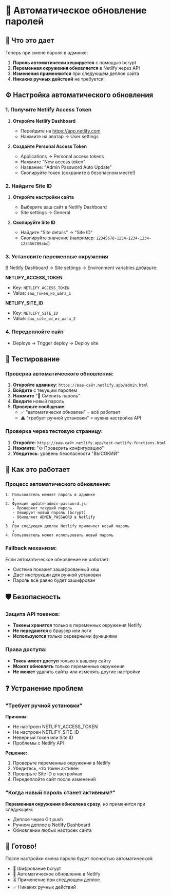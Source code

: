 # 🤖 Автоматическое обновление паролей

## 🎯 Что это дает

Теперь при смене пароля в админке:
1. **Пароль автоматически хешируется** с помощью bcrypt
2. **Переменная окружения обновляется** в Netlify через API
3. **Изменения применяются** при следующем деплое сайта
4. **Никаких ручных действий** не требуется!

## ⚙️ Настройка автоматического обновления

### 1. Получите Netlify Access Token

1. **Откройте Netlify Dashboard**
   - Перейдите на https://app.netlify.com
   - Нажмите на аватар → User settings

2. **Создайте Personal Access Token**
   - Applications → Personal access tokens
   - Нажмите "New access token"
   - Название: "Admin Password Auto Update"
   - Скопируйте токен (сохраните в безопасном месте!)

### 2. Найдите Site ID

1. **Откройте настройки сайта**
   - Выберите ваш сайт в Netlify Dashboard
   - Site settings → General

2. **Скопируйте Site ID**
   - Найдите "Site details" → "Site ID"
   - Скопируйте значение (например: `12345678-1234-1234-1234-123456789abc`)

### 3. Установите переменные окружения

В Netlify Dashboard → Site settings → Environment variables добавьте:

**NETLIFY_ACCESS_TOKEN**
- Key: `NETLIFY_ACCESS_TOKEN`
- Value: `ваш_токен_из_шага_1`

**NETLIFY_SITE_ID**
- Key: `NETLIFY_SITE_ID`  
- Value: `ваш_site_id_из_шага_2`

### 4. Передеплойте сайт

- Deploys → Trigger deploy → Deploy site

## 🧪 Тестирование

### Проверка автоматического обновления:

1. **Откройте админку**: `https://ваш-сайт.netlify.app/admin.html`
2. **Войдите** с текущим паролем
3. **Нажмите** "🔑 Сменить пароль"
4. **Введите** новый пароль
5. **Проверьте сообщение**:
   - ✅ "автоматически обновлен" = всё работает
   - ⚠️ "требует ручной установки" = нужна настройка API

### Проверка через тестовую страницу:

1. **Откройте**: `https://ваш-сайт.netlify.app/test-netlify-functions.html`
2. **Нажмите**: "⚙️ Проверить конфигурацию"
3. **Убедитесь**: уровень безопасности "ВЫСОКИЙ"

## 🔄 Как это работает

### Процесс автоматического обновления:

```
1. Пользователь меняет пароль в админке
   ↓
2. Функция update-admin-password.js:
   - Проверяет текущий пароль
   - Хеширует новый пароль (bcrypt)
   - Обновляет ADMIN_PASSWORD в Netlify
   ↓
3. При следующем деплое Netlify применяет новый пароль
   ↓
4. Пользователь может использовать новый пароль
```

### Fallback механизм:

Если автоматическое обновление не работает:
- Система покажет зашифрованный хеш
- Даст инструкции для ручной установки
- Пароль всё равно будет зашифрован

## 🛡️ Безопасность

### Защита API токенов:
- **Токены хранятся** только в переменных окружения Netlify
- **Не передаются** в браузер или логи
- **Используются** только серверными функциями

### Права доступа:
- **Токен имеет доступ** только к вашему сайту
- **Может обновлять** только переменные окружения
- **Не может** удалять сайты или изменять другие настройки

## ❓ Устранение проблем

### "Требует ручной установки"

**Причины:**
- Не настроен NETLIFY_ACCESS_TOKEN
- Не настроен NETLIFY_SITE_ID  
- Неверный токен или Site ID
- Проблемы с Netlify API

**Решение:**
1. Проверьте переменные окружения в Netlify
2. Убедитесь, что токен активен
3. Проверьте Site ID в настройках
4. Передеплойте сайт после изменений

### "Когда новый пароль станет активным?"

**Переменная окружения обновлена сразу**, но применится при следующем:
- Деплое через Git push
- Ручном деплое в Netlify Dashboard  
- Обновлении любых настроек сайта

## 🚀 Готово!

После настройки смена пароля будет полностью автоматической:
- 🔐 Шифрование bcrypt
- 🤖 Автоматическое обновление в Netlify  
- ⏳ Применение при следующем деплое
- ✅ Никаких ручных действий